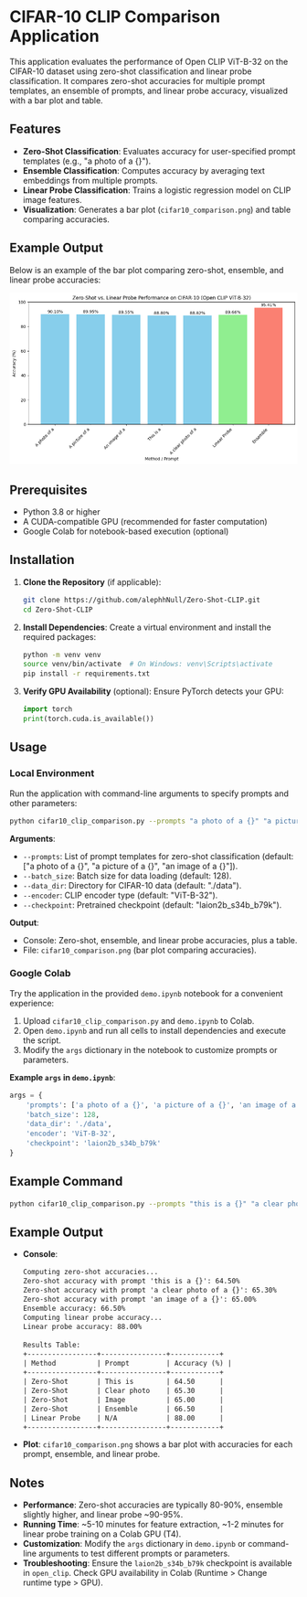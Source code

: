 # CIFAR-10 CLIP Comparison Application

This application evaluates the performance of Open CLIP ViT-B-32 on the CIFAR-10 dataset using zero-shot classification and linear probe classification. It compares zero-shot accuracies for multiple prompt templates, an ensemble of prompts, and linear probe accuracy, visualized with a bar plot and table.

## Features
- **Zero-Shot Classification**: Evaluates accuracy for user-specified prompt templates (e.g., "a photo of a {}").
- **Ensemble Classification**: Computes accuracy by averaging text embeddings from multiple prompts.
- **Linear Probe Classification**: Trains a logistic regression model on CLIP image features.
- **Visualization**: Generates a bar plot (`cifar10_comparison.png`) and table comparing accuracies.

## Example Output
Below is an example of the bar plot comparing zero-shot, ensemble, and linear probe accuracies:

![Example Accuracy Comparison](cifar10_comparison.png)

## Prerequisites
- Python 3.8 or higher
- A CUDA-compatible GPU (recommended for faster computation)
- Google Colab for notebook-based execution (optional)

## Installation
1. **Clone the Repository** (if applicable):
   ```bash
   git clone https://github.com/alephhNull/Zero-Shot-CLIP.git
   cd Zero-Shot-CLIP
   ```

2. **Install Dependencies**:
   Create a virtual environment and install the required packages:
   ```bash
   python -m venv venv
   source venv/bin/activate  # On Windows: venv\Scripts\activate
   pip install -r requirements.txt
   ```

3. **Verify GPU Availability** (optional):
   Ensure PyTorch detects your GPU:
   ```python
   import torch
   print(torch.cuda.is_available())
   ```

## Usage
### Local Environment
Run the application with command-line arguments to specify prompts and other parameters:
```bash
python cifar10_clip_comparison.py --prompts "a photo of a {}" "a picture of a {}" "an image of a {}" --batch_size 128 --data_dir ./data --encoder ViT-B-32 --checkpoint laion2b_s34b_b79k
```

**Arguments**:
- `--prompts`: List of prompt templates for zero-shot classification (default: ["a photo of a {}", "a picture of a {}", "an image of a {}"]).
- `--batch_size`: Batch size for data loading (default: 128).
- `--data_dir`: Directory for CIFAR-10 data (default: "./data").
- `--encoder`: CLIP encoder type (default: "ViT-B-32").
- `--checkpoint`: Pretrained checkpoint (default: "laion2b_s34b_b79k").

**Output**:
- Console: Zero-shot, ensemble, and linear probe accuracies, plus a table.
- File: `cifar10_comparison.png` (bar plot comparing accuracies).

### Google Colab
Try the application in the provided `demo.ipynb` notebook for a convenient experience:
1. Upload `cifar10_clip_comparison.py` and `demo.ipynb` to Colab.
2. Open `demo.ipynb` and run all cells to install dependencies and execute the script.
3. Modify the `args` dictionary in the notebook to customize prompts or parameters.

**Example `args` in `demo.ipynb`**:
```python
args = {
    'prompts': ['a photo of a {}', 'a picture of a {}', 'an image of a {}'],
    'batch_size': 128,
    'data_dir': './data',
    'encoder': 'ViT-B-32',
    'checkpoint': 'laion2b_s34b_b79k'
}
```

## Example Command
```bash
python cifar10_clip_comparison.py --prompts "this is a {}" "a clear photo of a {}" "an image of a {}"
```

## Example Output
- **Console**:
  ```
  Computing zero-shot accuracies...
  Zero-shot accuracy with prompt 'this is a {}': 64.50%
  Zero-shot accuracy with prompt 'a clear photo of a {}': 65.30%
  Zero-shot accuracy with prompt 'an image of a {}': 65.00%
  Ensemble accuracy: 66.50%
  Computing linear probe accuracy...
  Linear probe accuracy: 88.00%

  Results Table:
  +-----------------+----------------+------------+
  | Method          | Prompt         | Accuracy (%) |
  +-----------------+----------------+------------+
  | Zero-Shot       | This is        | 64.50      |
  | Zero-Shot       | Clear photo    | 65.30      |
  | Zero-Shot       | Image          | 65.00      |
  | Zero-Shot       | Ensemble       | 66.50      |
  | Linear Probe    | N/A            | 88.00      |
  +-----------------+----------------+------------+
  ```
- **Plot**: `cifar10_comparison.png` shows a bar plot with accuracies for each prompt, ensemble, and linear probe.

## Notes
- **Performance**: Zero-shot accuracies are typically 80-90%, ensemble slightly higher, and linear probe ~90-95%.
- **Running Time**: ~5-10 minutes for feature extraction, ~1-2 minutes for linear probe training on a Colab GPU (T4).
- **Customization**: Modify the `args` dictionary in `demo.ipynb` or command-line arguments to test different prompts or parameters.
- **Troubleshooting**: Ensure the `laion2b_s34b_b79k` checkpoint is available in `open_clip`. Check GPU availability in Colab (Runtime > Change runtime type > GPU).
